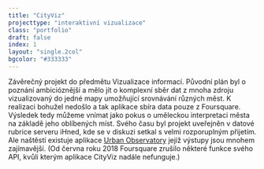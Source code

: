 ```yaml
---
title: "CityViz"
projecttype: "interaktivní vizualizace"
class: "portfolio"
draft: false
index: 1
layout: "single.2col"
bgcolor: "#333333"
---
```



Závěrečný projekt do předmětu Vizualizace informací. Původní plán byl o poznání ambicióznější a mělo jít o komplexní sběr dat z mnoha zdroju vizualizovaný do jedné mapy umožňující srovnávání různých měst. K realizaci bohužel nedošlo a tak aplikace sbíra data pouze z Foursquare. Výsledek tedy můžeme vnímat jako pokus o uměleckou interpretaci města na základě jeho oblíbených míst. Svého času byl projekt uveřejněn v datové rubrice serveru iHned, kde se v diskuzi setkal s velmi rozporuplným přijetím. Ale naštěstí existuje aplikace [Urban Observatory](http://www.urbanobservatory.org) jejíž výstupy jsou mnohem zajímavější. (Od června roku 2018 Foursquare zrušilo některé funkce svého API, kvůli kterým aplikace CityViz nadále nefunguje.)